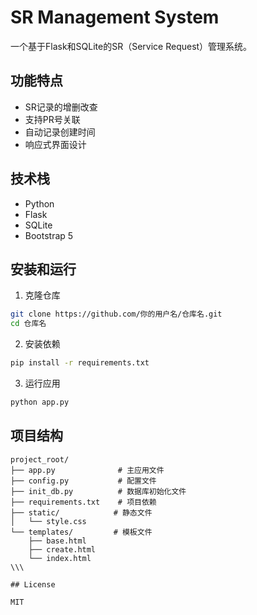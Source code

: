 # SR Management System

一个基于Flask和SQLite的SR（Service Request）管理系统。

## 功能特点

- SR记录的增删改查
- 支持PR号关联
- 自动记录创建时间
- 响应式界面设计

## 技术栈

- Python
- Flask
- SQLite
- Bootstrap 5

## 安装和运行

1. 克隆仓库
```bash
git clone https://github.com/你的用户名/仓库名.git
cd 仓库名
```

2. 安装依赖
```bash
pip install -r requirements.txt
```

3. 运行应用
```bash
python app.py
```

## 项目结构
```
project_root/
├── app.py              # 主应用文件
├── config.py           # 配置文件
├── init_db.py          # 数据库初始化文件
├── requirements.txt    # 项目依赖
├── static/            # 静态文件
│   └── style.css
└── templates/         # 模板文件
    ├── base.html
    ├── create.html
    └── index.html
\\\

## License

MIT

